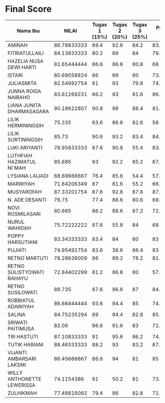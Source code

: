# Final Score

| Nama Ibu                   | NILAI       | Tugas 1 (15%) | Tugas 2 (20%) | Tugas 3 (25%) | Presentasi (15%) | Final Project (25%) | Keaktifan |
|----------------------------|-------------|---------------|---------------|---------------|------------------|---------------------|-----------|
| AMINAH                     | 86.78833333 | 89.4          | 92.6          | 84.2          | 83.16666667      | 85.33333333         | 1         |
| FITRIATULLAILI             | 84.13933333 | 80.2          | 89            | 84            | 79.84            | 85.33333333         |           |
| HAZELIA NUSA DEWI HARTI    | 81.65444444 | 86.6          | 86.6          | 80.8          | 68               | 83.77777778         | 2         |
| ISTARI                     | 80.69058824 | 86            | 89            | 80            | 73.27058824      | 76                  |           |
| JULIASMITA                 | 82.54992754 | 81            | 93            | 79.8          | 74.7             | 82.57971014         |           |
| JUNNA ROIDA NAIBAHO        | 83.61269231 | 86.2          | 93            | 81.6          | 86.5             | 74.83076923         |           |
| LIANA JUNITA DHARMASAGARA  | 90.18622807 | 90.8          | 98            | 88.4          | 81.05263158      | 90.83333333         |           |
| LILIK HERMININGSIH         | 75.335      | 63.6          | 86.6          | 82.6          | 58               | 76.5                |           |
| LILIK SURTININGSIH         | 85.73       | 90.6          | 93.2          | 83.4          | 84.33333333      | 80                  |           |
| LUKI ARIYANTI              | 78.95833333 | 87.6          | 90.8          | 55.4          | 83.16666667      | 85.33333333         | 1         |
| LUTHFIAH HAZIMATUL NI`MAH  | 85.685      | 93            | 92.2          | 85.2          | 67.46666667      | 87.5                |           |
| LYSIANA LAIJADI            | 68.69666667 | 76.4          | 85.6          | 54.4          | 57.33333333      | 71.66666667         |           |
| MARWIYAH                   | 71.84206349 | 87            | 81.6          | 55.2          | 66.53333333      | 74.76825397         | 1         |
| MUSYAROFAH                 | 87.33201754 | 87.6          | 92.8          | 87.8          | 87.5             | 82.22807018         |           |
| N. ADE DESANTI             | 76.75       | 77.4          | 88.6          | 80.6          | 69.6             | 67.32               |           |
| NOVI ROSMILASARI           | 80.665      | 86.2          | 88.6          | 87.2          | 72.5             | 69.36               |           |
| NURUL WAHIDAH              | 75.72222222 | 87.6          | 55.8          | 84            | 68               | 80.88888889         |           |
| POPPY HARSUTIANI           | 83.34333333 | 83.4          | 84            | 80            | 83               | 86.33333333         |           |
| PUJIATI                    | 74.95492754 | 83.6          | 38.6          | 86.4          | 83               | 82.57971014         |           |
| RETNO MARTUTI              | 78.28638009 | 86            | 89.2          | 78.2          | 81.41176471      | 63.13846154         |           |
| RETNO SULISTYOWATI RAHAYU  | 72.84402299 | 81.2          | 86.8          | 80            | 57.33333333      | 58.81609195         |           |
| RETNO SUSILOWATI           | 88.735      | 87.6          | 96.6          | 87            | 84.33333333      | 87.5                | 1         |
| ROBBIATUL ADAWIYAH         | 86.66444444 | 93.6          | 94.4          | 85            | 74.96296296      | 85                  |           |
| SALINA                     | 84.75235294 | 89            | 94.4          | 82.8          | 85.48235294      | 76                  | 1         |
| SRIWATI PAITIMUSA          | 82.06       | 86.6          | 91.6          | 83            | 72.5             | 76.5                | 1         |
| TRI HASTUTI                | 87.10833333 | 91            | 95.6          | 86.2          | 74.7             | 86.33333333         |           |
| TUTIK HARIANI              | 88.46333333 | 88.2          | 93            | 83.2          | 87.5             | 90.83333333         |           |
| VIJANTI AMBARSARI LAKSMI   | 86.45666667 | 86.6          | 94            | 81            | 85               | 86.66666667         | 3         |
| WILLY ANTHONETTE LEWERISSA | 74.1154386  | 91            | 50.2          | 81            | 73.68421053      | 76.49122807         |           |
| ZULHIKMAH                  | 77.48816092 | 79.4          | 86            | 82.8          | 71.66666667      | 67.71264368         |           |
